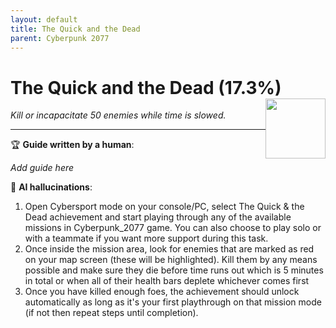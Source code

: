 ```yaml
---
layout: default
title: The Quick and the Dead
parent: Cyberpunk 2077
---
```


# The Quick and the Dead (17.3%) <img style="float: right;" src="https://cdn.cloudflare.steamstatic.com/steamcommunity/public/images/apps/1091500/7d368314167adc79672ac5ccb090704352f7f733.jpg" width="96" height="96">

_Kill or incapacitate 50 enemies while time is slowed._

***

:trophy: **Guide written by a human**:

_Add guide here_

:robot: **AI hallucinations**:

1. Open Cybersport mode on your console/PC, select The Quick & the Dead achievement and start playing through any of the available missions in Cyberpunk_2077 game. You can also choose to play solo or with a teammate if you want more support during this task.
2. Once inside the mission area, look for enemies that are marked as red on your map screen (these will be highlighted). Kill them by any means possible and make sure they die before time runs out which is 5 minutes in total or when all of their health bars deplete whichever comes first
3. Once you have killed enough foes, the achievement should unlock automatically as long as it's your first playthrough on that mission mode (if not then repeat steps until completion).
